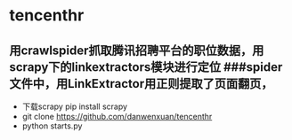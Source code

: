 # tencenthr
用crawlspider抓取腾讯招聘平台的职位数据，用scrapy下的linkextractors模块进行定位
###spider文件中，用LinkExtractor用正则提取了页面翻页，
---------------------------------------------------------
- 下载scrapy pip install scrapy
- git clone https://github.com/danwenxuan/tencenthr
- python starts.py
